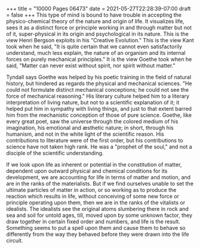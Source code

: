+++
title = "10000 Pages 06473"
date = 2021-05-27T22:28:39-07:00
draft = false
+++
This type of mind is bound to have trouble in accepting the physico-chemical theory of the nature and origin of life. It visualizes life, sees it as a distinct force or principle working in and through matter but not of it, super-physical in its origin and psychological in its nature. This is the view Henri Bergson exploits in his "Creative Evolution." This is the view Kant took when he said, "It is quite certain that we cannot even satisfactorily understand, much less explain, the nature of an organism and its internal forces on purely mechanical principles." It is the view Goethe took when he said, "Matter can never exist without spirit, nor spirit without matter."

Tyndall says Goethe was helped by his poetic training in the field of natural history, but hindered as regards the physical and mechanical sciences. "He could not formulate distinct mechanical conceptions; he could not see the force of mechanical reasoning." His literary culture helped him to a literary interpretation of living nature, but not to a scientific explanation of it; it helped put him in sympathy with living things, and just to that extent barred him from the mechanistic conception of those of pure science. Goethe, like every great poet, saw the universe through the colored medium of his imagination, his emotional and æsthetic nature; in short, through his humanism, and not in the white light of the scientific reason. His contributions to literature were of the first order, but his contributions to science have not taken high rank. He was a "prophet of the soul," and not a disciple of the scientific understanding.

If we look upon life as inherent or potential in the constitution of matter, dependent upon outward physical and chemical conditions for its development, we are accounting for life in terms of matter and motion, and are in the ranks of the materialists. But if we find ourselves unable to set the ultimate particles of matter in action, or so working as to produce the reaction which results in life, without conceiving of some new force or principle operating upon them, then we are in the ranks of the vitalists or idealists. The idealists see the original atoms slumbering there in rock and sea and soil for untold ages, till, moved upon by some unknown factor, they draw together in certain fixed order and numbers, and life is the result. Something seems to put a spell upon them and cause them to behave so differently from the way they behaved before they were drawn into the life circuit.
